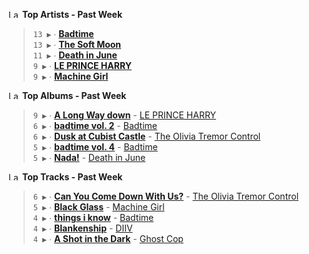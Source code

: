 <!--START_LASTFM_ARTISTS:{"period": "7day", "rows": 5}-->
<a href="https://last.fm" target="_blank"><img src="https://user-images.githubusercontent.com/17434202/215290617-e793598d-d7c9-428f-9975-156db1ba89cc.svg" alt="Last.fm Logo" width="18" height="13"/></a> **Top Artists - Past Week**

> `13 ▶️` ∙ **[Badtime](https://www.last.fm/music/Badtime)**<br/>
> `13 ▶️` ∙ **[The Soft Moon](https://www.last.fm/music/The+Soft+Moon)**<br/>
> `11 ▶️` ∙ **[Death in June](https://www.last.fm/music/Death+in+June)**<br/>
> `9 ▶️` ∙ **[LE PRINCE HARRY](https://www.last.fm/music/LE+PRINCE+HARRY)**<br/>
> `9 ▶️` ∙ **[Machine Girl](https://www.last.fm/music/Machine+Girl)**<br/>
<!--END_LASTFM_ARTISTS-->

<!--START_LASTFM_ALBUMS:{"period": "7day", "rows": 5}-->
<a href="https://last.fm" target="_blank"><img src="https://user-images.githubusercontent.com/17434202/215290617-e793598d-d7c9-428f-9975-156db1ba89cc.svg" alt="Last.fm Logo" width="18" height="13"/></a> **Top Albums - Past Week**

> `9 ▶️` ∙ **[A Long Way down](https://www.last.fm/music/LE+PRINCE+HARRY/A+Long+Way+down)** - [LE PRINCE HARRY](https://www.last.fm/music/LE+PRINCE+HARRY)<br/>
> `6 ▶️` ∙ **[badtime vol. 2](https://www.last.fm/music/Badtime/badtime+vol.+2)** - [Badtime](https://www.last.fm/music/Badtime)<br/>
> `6 ▶️` ∙ **[Dusk at Cubist Castle](https://www.last.fm/music/The+Olivia+Tremor+Control/Dusk+at+Cubist+Castle)** - [The Olivia Tremor Control](https://www.last.fm/music/The+Olivia+Tremor+Control)<br/>
> `5 ▶️` ∙ **[badtime vol. 4](https://www.last.fm/music/Badtime/badtime+vol.+4)** - [Badtime](https://www.last.fm/music/Badtime)<br/>
> `5 ▶️` ∙ **[Nada!](https://www.last.fm/music/Death+in+June/Nada!)** - [Death in June](https://www.last.fm/music/Death+in+June)<br/>
<!--END_LASTFM_ALBUMS-->

<!--START_LASTFM_TRACKS:{"period": "7day", "rows": 5}-->
<a href="https://last.fm" target="_blank"><img src="https://user-images.githubusercontent.com/17434202/215290617-e793598d-d7c9-428f-9975-156db1ba89cc.svg" alt="Last.fm Logo" width="18" height="13"/></a> **Top Tracks - Past Week**

> `6 ▶️` ∙ **[Can You Come Down With Us?](https://www.last.fm/music/The+Olivia+Tremor+Control/_/Can+You+Come+Down+With+Us%3F)** - [The Olivia Tremor Control](https://www.last.fm/music/The+Olivia+Tremor+Control)<br/>
> `5 ▶️` ∙ **[Black Glass](https://www.last.fm/music/Machine+Girl/_/Black+Glass)** - [Machine Girl](https://www.last.fm/music/Machine+Girl)<br/>
> `4 ▶️` ∙ **[things i know](https://www.last.fm/music/Badtime/_/things+i+know)** - [Badtime](https://www.last.fm/music/Badtime)<br/>
> `4 ▶️` ∙ **[Blankenship](https://www.last.fm/music/DIIV/_/Blankenship)** - [DIIV](https://www.last.fm/music/DIIV)<br/>
> `4 ▶️` ∙ **[A Shot in the Dark](https://www.last.fm/music/Ghost+Cop/_/A+Shot+in+the+Dark)** - [Ghost Cop](https://www.last.fm/music/Ghost+Cop)<br/>
<!--END_LASTFM_TRACKS-->